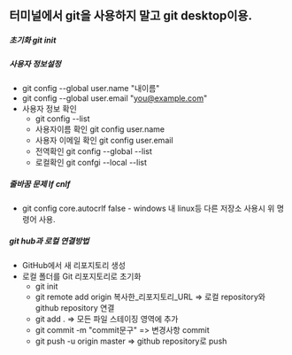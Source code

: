 ## 터미널에서 git을 사용하지 말고 git desktop이용.
##### 초기화 git init

##### 사용자 정보설정
- git config --global user.name "내이름"
- git config --global user.email "you@example.com"
- 사용자 정보 확인
	- git config --list
	- 사용자이름 확인 git config user.name
	- 사용자 이메일 확인 git config user.email
	- 전역확인 git config --global --list
	- 로컬확인 git confgi --local --list

##### 줄바꿈 문제 lf cnlf
- git config core.autocrlf false - windows 내 linux등 다른 저장소 사용시 위 명령어 사용.

##### git hub과 로컬 연결방법
- GitHub에서 새 리포지토리 생성
- 로컬 폴더를 Git 리포지토리로 초기화
	- git init
	- git remote add origin 복사한_리포지토리_URL => 로컬 repository와 github repository 연결
	- git add . => 모든 파일 스테이징 영역에 추가
	- git commit -m "commit문구" => 변경사항 commit
	- git push -u origin master => github repository로 push
